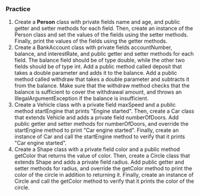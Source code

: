 ### Practice 

1. Create a **Person** class with private fields name and age, and public getter and setter methods for each field. Then, create an instance of the Person class and set the values of the fields using the setter methods. Finally, print the values of the fields using the getter methods.
2. Create a BankAccount class with private fields accountNumber, balance, and interestRate, and public getter and setter methods for each field. The balance field should be of type double, while the other two fields should be of type int. Add a public method called deposit that takes a double parameter and adds it to the balance. Add a public method called withdraw that takes a double parameter and subtracts it from the balance. Make sure that the withdraw method checks that the balance is sufficient to cover the withdrawal amount, and throws an IllegalArgumentException if the balance is insufficient.
3. Create a Vehicle class with a private field maxSpeed and a public method startEngine that prints "Engine started". Then, create a Car class that extends Vehicle and adds a private field numberOfDoors. Add public getter and setter methods for numberOfDoors, and override the startEngine method to print "Car engine started". Finally, create an instance of Car and call the startEngine method to verify that it prints "Car engine started".
4. Create a Shape class with a private field color and a public method getColor that returns the value of color. Then, create a Circle class that extends Shape and adds a private field radius. Add public getter and setter methods for radius, and override the getColor method to print the color of the circle in addition to returning it. Finally, create an instance of Circle and call the getColor method to verify that it prints the color of the circle.
